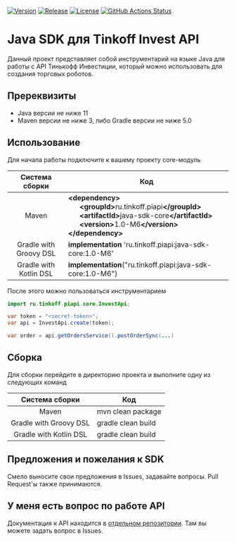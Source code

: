 [![Version](https://img.shields.io/maven-central/v/ru.tinkoff.piapi/java-sdk?logo=apache-maven&style=flat-square)](https://search.maven.org/artifact/ru.tinkoff.piapi/java-sdk)
[![Release](https://jitpack.io/v/Tinkoff/invest-api-java-sdk.svg?style=flat-square)](https://jitpack.io/#Tinkoff/invest-api-java-sdk)
[![License](https://img.shields.io/github/license/Tinkoff/invest-api-java-sdk?style=flat-square&logo=apache)](https://www.apache.org/licenses/LICENSE-2.0)
[![GitHub Actions Status](<https://img.shields.io/github/workflow/status/Tinkoff/invest-api-java-sdk/Java CI with Maven?logo=GitHub&style=flat-square>)](https://github.com/Tinkoff/invest-api-java-sdk/actions?query=workflow%3A"Java+CI+with+Maven")

# Java SDK для Tinkoff Invest API

Данный проект представляет собой инструментарий на языке Java для работы с API Тинькофф Инвестиции, который можно
использовать для создания торговых роботов.

## Пререквизиты
- Java версии не ниже 11
- Maven версии не ниже 3, либо Gradle версии не ниже 5.0


## Использование

Для начала работы подключите к вашему проекту core-модуль

|     Система сборки     | Код                                                                                                                                                                                                                                                                                                                     |
|:----------------------:|-------------------------------------------------------------------------------------------------------------------------------------------------------------------------------------------------------------------------------------------------------------------------------------------------------------------------|
|         Maven          | <b>\<dependency></b><br>&nbsp;&nbsp;&nbsp;&nbsp;&nbsp;&nbsp;<b>\<groupId></b>ru.tinkoff.piapi<b>\</groupId></b><br>&nbsp;&nbsp;&nbsp;&nbsp;&nbsp;&nbsp;<b>\<artifactId></b>java-sdk-core<b>\</artifactId></b><br>&nbsp;&nbsp;&nbsp;&nbsp;&nbsp;&nbsp;<b>\<version></b>1.0-M6<b>\</version></b><br><b>\</dependency></b> |
 | Gradle with Groovy DSL | <b>implementation</b> 'ru.tinkoff.piapi:java-sdk-core:1.0-M6'                                                                                                                                                                                                                                                           |
 | Gradle with Kotlin DSL | <b>implementation</b>("ru.tinkoff.piapi:java-sdk-core:1.0-M6")                                                                                                                                                                                                                                                          |



После этого можно пользоваться инструментарием

```java
import ru.tinkoff.piapi.core.InvestApi;

var token = "<secret-token>";
var api = InvestApi.create(token);

var order = api.getOrdersService().postOrderSync(...)
```

## Сборка

Для сборки перейдите в директорию проекта и выполните одну из следующих команд

|     Система сборки     | Код                |
|:----------------------:|--------------------|
|         Maven          | mvn clean package  |
| Gradle with Groovy DSL | gradle clean build |
| Gradle with Kotlin DSL | gradle clean build |


## Предложения и пожелания к SDK

Смело выносите свои предложения в Issues, задавайте вопросы. Pull Request'ы также принимаются.

## У меня есть вопрос по работе API

Документация к API находится в [отдельном репозитории](https://github.com/Tinkoff/investAPI). Там вы можете задать
вопрос в Issues.
